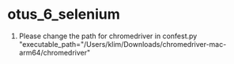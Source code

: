 # otus_6_selenium
1. Please change the path for chromedriver in confest.py
"executable_path="/Users/klim/Downloads/chromedriver-mac-arm64/chromedriver"

